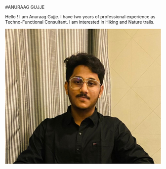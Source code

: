 #ANURAAG GUJJE

Hello ! I am Anuraag Gujje. I have two years of professional experience as Techno-Functional Consultant. I am interested in Hiking and Nature trails.

![Alt text][anuraag_gujje-image.jpg]

[anuraag_gujje-image.jpg]: anuraag_gujje-image.jpg